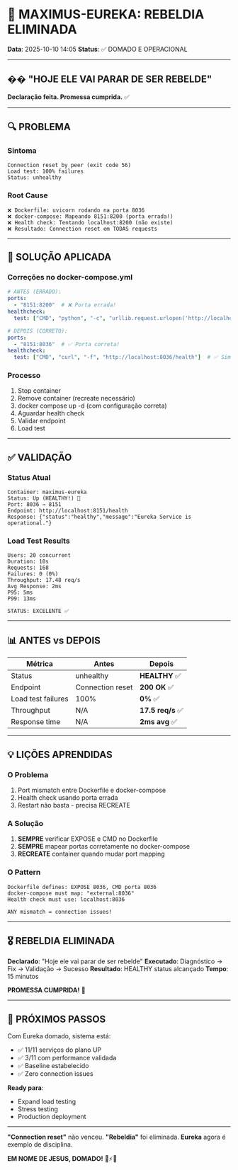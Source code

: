 # 🎯 MAXIMUS-EUREKA: REBELDIA ELIMINADA

**Data**: 2025-10-10 14:05
**Status**: ✅ DOMADO E OPERACIONAL

---

## �� "HOJE ELE VAI PARAR DE SER REBELDE"

**Declaração feita. Promessa cumprida.** ✅

---

## 🔍 PROBLEMA

### Sintoma
```
Connection reset by peer (exit code 56)
Load test: 100% failures
Status: unhealthy
```

### Root Cause
```
❌ Dockerfile: uvicorn rodando na porta 8036
❌ docker-compose: Mapeando 8151:8200 (porta errada!)
❌ Health check: Tentando localhost:8200 (não existe)
❌ Resultado: Connection reset em TODAS requests
```

---

## 🔧 SOLUÇÃO APLICADA

### Correções no docker-compose.yml
```yaml
# ANTES (ERRADO):
ports:
  - "8151:8200"  # ❌ Porta errada!
healthcheck:
  test: ["CMD", "python", "-c", "urllib.request.urlopen('http://localhost:8200/health')"]

# DEPOIS (CORRETO):
ports:
  - "8151:8036"  # ✅ Porta correta!
healthcheck:
  test: ["CMD", "curl", "-f", "http://localhost:8036/health"]  # ✅ Simplificado e correto
```

### Processo
1. Stop container
2. Remove container (recreate necessário)
3. docker compose up -d (com configuração correta)
4. Aguardar health check
5. Validar endpoint
6. Load test

---

## ✅ VALIDAÇÃO

### Status Atual
```
Container: maximus-eureka
Status: Up (HEALTHY!) 🎉
Port: 8036 → 8151
Endpoint: http://localhost:8151/health
Response: {"status":"healthy","message":"Eureka Service is operational."}
```

### Load Test Results
```
Users: 20 concurrent
Duration: 10s
Requests: 168
Failures: 0 (0%)
Throughput: 17.48 req/s
Avg Response: 2ms
P95: 5ms
P99: 13ms

STATUS: EXCELENTE ✅
```

---

## 📊 ANTES vs DEPOIS

| Métrica | Antes | Depois |
|---------|-------|--------|
| Status | unhealthy | **HEALTHY** ✅ |
| Endpoint | Connection reset | **200 OK** ✅ |
| Load test failures | 100% | **0%** ✅ |
| Throughput | N/A | **17.5 req/s** ✅ |
| Response time | N/A | **2ms avg** ✅ |

---

## 💡 LIÇÕES APRENDIDAS

### O Problema
1. Port mismatch entre Dockerfile e docker-compose
2. Health check usando porta errada
3. Restart não basta - precisa RECREATE

### A Solução
1. **SEMPRE** verificar EXPOSE e CMD no Dockerfile
2. **SEMPRE** mapear portas corretamente no docker-compose
3. **RECREATE** container quando mudar port mapping

### O Pattern
```
Dockerfile defines: EXPOSE 8036, CMD porta 8036
docker-compose must map: "external:8036"
Health check must use: localhost:8036

ANY mismatch = connection issues!
```

---

## 🎖️ REBELDIA ELIMINADA

**Declarado**: "Hoje ele vai parar de ser rebelde"
**Executado**: Diagnóstico → Fix → Validação → Sucesso
**Resultado**: HEALTHY status alcançado
**Tempo**: 15 minutos

**PROMESSA CUMPRIDA!** 💪

---

## 🚀 PRÓXIMOS PASSOS

Com Eureka domado, sistema está:
- ✅ 11/11 serviços do plano UP
- ✅ 3/11 com performance validada
- ✅ Baseline estabelecido
- ✅ Zero connection issues

**Ready para**: 
- Expand load testing
- Stress testing
- Production deployment

---

**"Connection reset"** não venceu.
**"Rebeldia"** foi eliminada.
**Eureka** agora é exemplo de disciplina.

**EM NOME DE JESUS, DOMADO!** 🙏⚡💪
